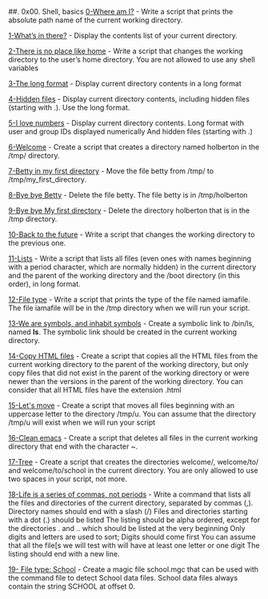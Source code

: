 ##. 0x00. Shell, basics
[0-Where am I?](./0-current_working_directory) - Write a script that prints the absolute path name of the current working directory.

[1-What’s in there?](./1-listit) - Display the contents list of your current directory.

[2-There is no place like home](./2-bring_me_home) - Write a script that changes the working directory to the user’s home directory. You are not allowed to use any shell variables

[3-The long format](./3-listfiles) - Display current directory contents in a long format

[4-Hidden files](./4-listmorefiles) - Display current directory contents, including hidden files (starting with .). Use the long format.

[5-I love numbers](./5-listfilesdigitonly) - Display current directory contents. Long format with user and group IDs displayed numerically And hidden files (starting with .)

[6-Welcome](./6-firstdirectory) - Create a script that creates a directory named holberton in the /tmp/ directory.

[7-Betty in my first directory](./7-movethatfile) - Move the file betty from /tmp/ to /tmp/my_first_directory.

[8-Bye bye Betty](./8-firstdelete) - Delete the file betty. The file betty is in /tmp/holberton

[9-Bye bye My first directory](./9-firstdirdeletion) - Delete the directory holberton that is in the /tmp directory.

[10-Back to the future](./10-back) - Write a script that changes the working directory to the previous one.

[11-Lists](./11-lists) - Write a script that lists all files (even ones with names beginning with a period character, which are normally hidden) in the current directory and the parent of the working directory and the /boot directory (in this order), in long format.

[12-File type](./12-file_type) - Write a script that prints the type of the file named iamafile. The file iamafile will be in the /tmp directory when we will run your script.

[13-We are symbols, and inhabit symbols](./13-symbolic_link) - Create a symbolic link to /bin/ls, named __ls__. The symbolic link should be created in the current working directory.

[14-Copy HTML files](./14-copy_html) - Create a script that copies all the HTML files from the current working directory to the parent of the working directory, but only copy files that did not exist in the parent of the working directory or were newer than the versions in the parent of the working directory. You can consider that all HTML files have the extension .html

[15-Let's move](./100-lets_move) - Create a script that moves all files beginning with an uppercase letter to the directory /tmp/u. You can assume that the directory /tmp/u will exist when we will run your script

[16-Clean emacs](./101-clean_emacs) - Create a script that deletes all files in the current working directory that end with the character ~.

[17-Tree](./102-tree) - Create a script that creates the directories welcome/, welcome/to/ and welcome/to/school in the current directory. You are only allowed to use two spaces in your script, not more.

[18-Life is a series of commas, not periods](./103-commas) - Write a command that lists all the files and directories of the current directory, separated by commas (,).
Directory names should end with a slash (/) 
Files and directories starting with a dot (.) should be listed The listing should be alpha ordered, except for the directories . and .. which should be listed at the very beginning 
Only digits and letters are used to sort; Digits should come first 
You can assume that all the file[s we will test with will have at least one letter or one digit 
The listing should end with a new line.

[19- File type: School](school.mgc) - Create a magic file school.mgc that can be used with the command file to detect School data files. School data files always contain the string SCHOOL at offset 0.

